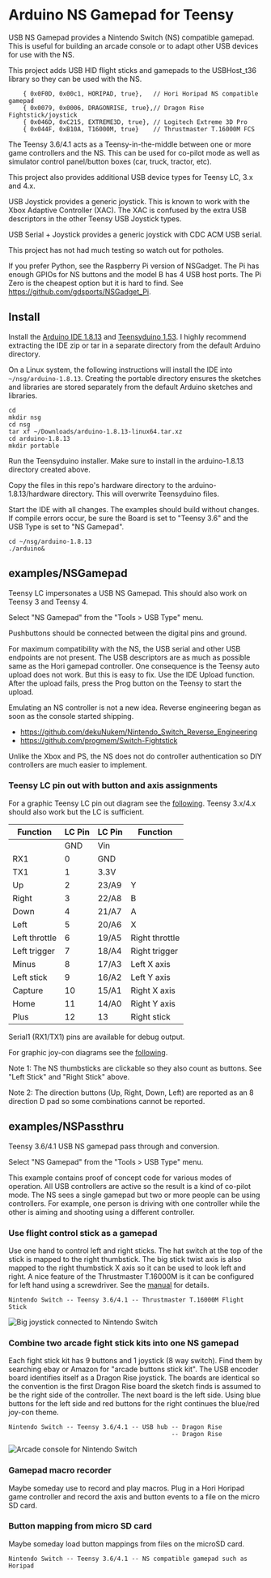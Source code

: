 # Arduino NS Gamepad for Teensy

USB NS Gamepad provides a Nintendo Switch (NS) compatible gamepad. This is
useful for building an arcade console or to adapt other USB devices for use
with the NS.

This project adds USB HID flight sticks and gamepads to the USBHost_t36
library so they can be used with the NS.

```
	{ 0x0F0D, 0x00c1, HORIPAD, true},   // Hori Horipad NS compatible gamepad
	{ 0x0079, 0x0006, DRAGONRISE, true},// Dragon Rise Fightstick/joystick
	{ 0x046D, 0xC215, EXTREME3D, true}, // Logitech Extreme 3D Pro
	{ 0x044F, 0xB10A, T16000M, true}    // Thrustmaster T.16000M FCS
```

The Teensy 3.6/4.1 acts as a Teensy-in-the-middle between one or more game
controllers and the NS. This can be used for co-pilot mode as well as simulator
control panel/button boxes (car, truck, tractor, etc).

This project also provides additional USB device types for Teensy LC, 3.x and
4.x.

USB Joystick provides a generic joystick. This is known to work with
the Xbox Adaptive Controller (XAC). The XAC is confused by the extra
USB descriptors in the other Teensy USB Joystick types.

USB Serial + Joystick provides a generic joystick with CDC ACM USB serial.

This project has not had much testing so watch out for potholes.

If you prefer Python, see the Raspberry Pi version of NSGadget. The Pi has
enough GPIOs for NS buttons and the model B has 4 USB host ports. The Pi Zero
is the cheapest option but it is hard to find. See
https://github.com/gdsports/NSGadget_Pi.

## Install

Install the [Arduino IDE 1.8.13](https://www.arduino.cc/en/Main/Software) and
[Teensyduino 1.53](https://www.pjrc.com/teensy/td_download.html). I highly
recommend extracting the IDE zip or tar in a separate directory from the
default Arduino directory.

On a Linux system, the following instructions will install the IDE into
`~/nsg/arduino-1.8.13`. Creating the portable directory ensures the sketches and
libraries are stored separately from the default Arduino sketches and
libraries.

```
cd
mkdir nsg
cd nsg
tar xf ~/Downloads/arduino-1.8.13-linux64.tar.xz
cd arduino-1.8.13
mkdir portable
```

Run the Teensyduino installer. Make sure to install in the arduino-1.8.13
directory created above.

Copy the files in this repo's hardware directory to the arduino-1.8.13/hardware
directory. This will overwrite Teensyduino files.

Start the IDE with all changes. The examples should build without changes. If
compile errors occur, be sure the Board is set to "Teensy 3.6" and the USB Type
is set to "NS Gamepad".

```
cd ~/nsg/arduino-1.8.13
./arduino&
```

## examples/NSGamepad

Teensy LC impersonates a USB NS Gamepad. This should also work on Teensy
3 and Teensy 4.

Select "NS Gamepad" from the "Tools > USB Type" menu.

Pushbuttons should be connected between the digital pins and ground.

For maximum compatibility with the NS, the USB serial and other USB endpoints
are not present. The USB descriptors are as much as possible same as the Hori
gamepad controller. One consequence is the Teensy auto upload does not work.
But this is easy to fix. Use the IDE Upload function. After the upload fails,
press the Prog button on the Teensy to start the upload.

Emulating an NS controller is not a new idea. Reverse engineering began as soon
as the console started shipping.

* https://github.com/dekuNukem/Nintendo_Switch_Reverse_Engineering
* https://github.com/progmem/Switch-Fightstick

Unlike the Xbox and PS, the NS does not do controller authentication so DIY
controllers are much easier to implement.

### Teensy LC pin out with button and axis assignments

For a graphic Teensy LC pin out diagram see the [following](https://www.pjrc.com/teensy/teensyLC.html).
Teensy 3.x/4.x should also work but the LC is sufficient.

|Function       |LC Pin |LC Pin |Function   |
|---------------|-------|-------|-----------|
|               |GND    |Vin    |           |
|RX1            |0      |GND    |           |
|TX1            |1      |3.3V   |           |
|Up             |2      |23/A9  |Y          |
|Right          |3      |22/A8  |B          |
|Down           |4      |21/A7  |A          |
|Left           |5      |20/A6  |X          |
|Left throttle  |6      |19/A5  |Right throttle|
|Left trigger   |7      |18/A4  |Right trigger|
|Minus          |8      |17/A3  |Left X axis|
|Left stick     |9      |16/A2  |Left Y axis|
|Capture        |10     |15/A1  |Right X axis|
|Home           |11     |14/A0  |Right Y axis|
|Plus           |12     |13     |Right stick|

Serial1 (RX1/TX1) pins are available for debug output.

For graphic joy-con diagrams see the [following](https://en-americas-support.nintendo.com/app/answers/detail/a_id/22634/~/joy-con-controller-diagram).

Note 1: The NS thumbsticks are clickable so they also count as buttons. See
"Left Stick" and "Right Stick" above.

Note 2: The direction buttons (Up, Right, Down, Left) are reported as an 8
direction D pad so some combinations cannot be reported.

## examples/NSPassthru

Teensy 3.6/4.1 USB NS gamepad pass through and conversion.

Select "NS Gamepad" from the "Tools > USB Type" menu.

This example contains proof of concept code for various modes of operation. All
USB controllers are active so the result is a kind of co-pilot mode. The NS
sees a single gamepad but two or more people can be using controllers. For
example, one person is driving with one controller while the other is aiming
and shooting using a different controller.

### Use flight control stick as a gamepad

Use one hand to control left and right sticks.
The hat switch at the top of the stick is mapped to the right thumbstick.
The big stick twist axis is also mapped to the right thumbstick X axis so it
can be used to look left and right.
A nice feature of the Thrustmaster T.16000M is it can be configured for left hand using a
screwdriver. See the [manual](http://ts.thrustmaster.com/download/accessories/manuals/T16000M/T16000M-User_manual.pdf) for details.

```
Nintendo Switch -- Teensy 3.6/4.1 -- Thrustmaster T.16000M Flight Stick
```

![Big joystick connected to Nintendo Switch](./images/nst16k.jpg)

### Combine two arcade fight stick kits into one NS gamepad

Each fight stick kit has 9 buttons and 1 joystick (8 way switch). Find them by
searching ebay or Amazon for "arcade buttons stick kit". The USB encoder board
identifies itself as a Dragon Rise joystick. The boards are identical so the
convention is the first Dragon Rise board the sketch finds is assumed to be the
right side of the controller. The next board is the left side. Using blue
buttons for the left side and red buttons for the right continues the blue/red
joy-con theme.

```
Nintendo Switch -- Teensy 3.6/4.1 -- USB hub -- Dragon Rise
                                             -- Dragon Rise
```

![Arcade console for Nintendo Switch](./images/nsarcade.jpg)

### Gamepad macro recorder
Maybe someday use to record and play macros. Plug in a Hori Horipad game controller
and record the axis and button events to a file on the micro SD card.

### Button mapping from micro SD card
Maybe someday load button mappings from files on the microSD card.

```
Nintendo Switch -- Teensy 3.6/4.1 -- NS compatible gamepad such as Horipad
```
